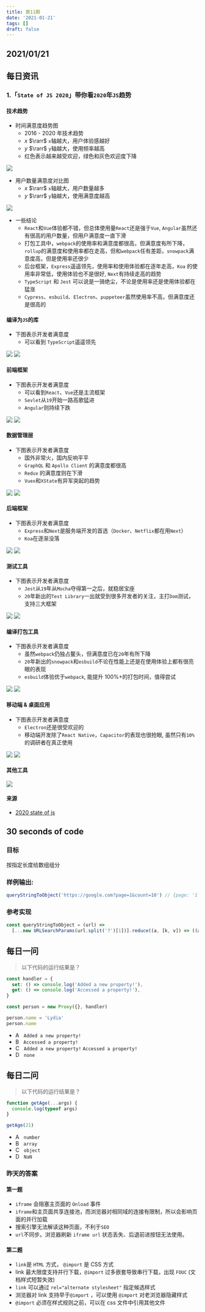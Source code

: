```yaml
---
title: 第11期
date: '2021-01-21'
tags: []
draft: false
---
```


<TOCInline toc={props.toc} asDisclosure toHeading={3} />

## 2021/01/21

## 每日资讯

### 1.「`State of JS 2020`」带你看`2020`年`JS`趋势

#### 技术趋势

- 时间满意度趋势图
  - 2016 - 2020 年技术趋势
  - $x$ $\rarr$ `x`轴越大，用户体验感越好
  - $y$ $\rarr$ `y`轴越大，使用频率越高
  - 红色表示越来越受欢迎，绿色和灰色欢迎度下降

![](https://p6-juejin.byteimg.com/tos-cn-i-k3u1fbpfcp/205820a1c38d466bb83d3e4c3319b47d~tplv-k3u1fbpfcp-watermark.image)

- 用户数量满意度对比图
  - $x$ $\rarr$ `x`轴越大，用户数量越多
  - $y$ $\rarr$ `y`轴越大，使用满意度越高

![](https://p9-juejin.byteimg.com/tos-cn-i-k3u1fbpfcp/9f6b7bc8f99548fb9a5cc0771eb3d0cb~tplv-k3u1fbpfcp-watermark.image)

- 一些结论
  - `React`和`Vue`体验都不错，但总体使用量`React`还是强于`Vue`, `Angular`虽然还有很高的用户数量，但用户满意度一直下滑
  - 打包工具中，`webpack`的使用率和满意度都很高，但满意度有所下降，`rollup`的满意度和使用率都在走高，但和`webpack`任有差距，`snowpack`满意度高，但是使用率还很少
  - 后台框架，`Express`遥遥领先，使用率和使用体验都在逐年走高，`Koa` 的使用率非常低，使用体验也不是很好, `Next`有持续走高的趋势
  - `TypeScript` 和 `Jest` 可以说是一骑绝尘，不论是使用率还是使用体验都在猛涨
  - `Cypress`、`esbuild`、`Electron`、`puppeteer`虽然使用率不高，但满意度还是很高的

#### 编译为`JS`的库

- 下图表示开发者满意度
  - 可以看到 `TypeScript`遥遥领先

![](https://p6-juejin.byteimg.com/tos-cn-i-k3u1fbpfcp/524d1f31a1b54a8794ae0f927b81e134~tplv-k3u1fbpfcp-watermark.image)
![](https://p3-juejin.byteimg.com/tos-cn-i-k3u1fbpfcp/67a4e061e6d34b2c8c5b77f35ff9854f~tplv-k3u1fbpfcp-watermark.image)

#### 前端框架

- 下图表示开发者满意度
  - 可以看到`React`、`Vue`还是主流框架
  - `Sevlet`从`19`开始一路高歌猛进
  - `Angular`则持续下跌

![](https://p9-juejin.byteimg.com/tos-cn-i-k3u1fbpfcp/2c9a9108955748aba5c04b57651f3c08~tplv-k3u1fbpfcp-watermark.image)
![](https://p1-juejin.byteimg.com/tos-cn-i-k3u1fbpfcp/36059f06803c4aa99e95afcbd373b331~tplv-k3u1fbpfcp-watermark.image)

#### 数据管理层

- 下图表示开发者满意度
  - 国外非常火，国内反响平平
  - `GraphQL` 和 `Apollo Client` 的满意度都很高
  - `Redux` 的满意度则在下滑
  - `Vuex`和`XState`有异军突起的趋势

![](https://p6-juejin.byteimg.com/tos-cn-i-k3u1fbpfcp/0c7eabc5ca014dbbacc6bd21ce92f8f0~tplv-k3u1fbpfcp-watermark.image)
![](https://p1-juejin.byteimg.com/tos-cn-i-k3u1fbpfcp/d9e02a866ccb496aab3b239b82ed3da2~tplv-k3u1fbpfcp-watermark.image)

#### 后端框架

- 下图表示开发者满意度
  - `Express`和`Next`是服务端开发的首选（`Docker`、`Netflix`都在用`Next`）
  - `Koa`在逐渐没落

![](https://p3-juejin.byteimg.com/tos-cn-i-k3u1fbpfcp/bcbc157db8bc47008358a58ead4c87fc~tplv-k3u1fbpfcp-watermark.image)
![](https://p3-juejin.byteimg.com/tos-cn-i-k3u1fbpfcp/22e7856561074f09ae6f56182aa1d378~tplv-k3u1fbpfcp-watermark.image)

#### 测试工具

- 下图表示开发者满意度
  - `Jest`从`19`年从`Mocha`夺得第一之后，就稳居宝座
  - `20`年新出的`Test Library`一出就受到很多开发者的关注，主打`Dom`测试，支持三大框架

![](https://p6-juejin.byteimg.com/tos-cn-i-k3u1fbpfcp/51853f71686140f19f086bb4569c6f64~tplv-k3u1fbpfcp-watermark.image)
![](https://p3-juejin.byteimg.com/tos-cn-i-k3u1fbpfcp/a23bc2857cc6478eb00e9759dbf21984~tplv-k3u1fbpfcp-watermark.image)

#### 编译打包工具

- 下图表示开发者满意度
  - 虽然`webpack`仍独占鳌头，但满意度已在`20`年有所下降
  - `20`年新出的`snowpack`和`esbuild`不论在性能上还是在使用体验上都有很亮眼的表现
  - `esbuild`体验优于`webpack`, 能提升 100%+的打包时间，值得尝试

![](https://p9-juejin.byteimg.com/tos-cn-i-k3u1fbpfcp/6858af1e877e4d699d468e1a4fdc4ece~tplv-k3u1fbpfcp-watermark.image)
![](https://p3-juejin.byteimg.com/tos-cn-i-k3u1fbpfcp/363cc628ae09472da58cf60f09bd4b38~tplv-k3u1fbpfcp-watermark.image)

#### 移动端 & 桌面应用

- 下图表示开发者满意度
  - `Electron`还是很受欢迎的
  - 移动端开发除了`React Native`，`Capacitor`的表现也很抢眼, 虽然只有`10%`的调研者在真正使用

![](https://p6-juejin.byteimg.com/tos-cn-i-k3u1fbpfcp/2d032a15827a4068ae28d41a05e14ffd~tplv-k3u1fbpfcp-watermark.image)
![](https://p3-juejin.byteimg.com/tos-cn-i-k3u1fbpfcp/5a9a27c699fa405d9053c1d0f7f6c054~tplv-k3u1fbpfcp-watermark.image)

#### 其他工具

![](https://p1-juejin.byteimg.com/tos-cn-i-k3u1fbpfcp/64b9e693e8dc465eb77bf1dc170ed419~tplv-k3u1fbpfcp-watermark.image)

#### 来源

- [2020 state of js](https://2020.stateofjs.com/zh-Hans/technologies/)

## 30 seconds of code

### 目标

按指定长度给数组组分

### 样例输出:

```js
queryStringToObject('https://google.com?page=1&count=10') // {page: '1', count: '10'}
```

### 参考实现

```js
const queryStringToObject = (url) =>
  [...new URLSearchParams(url.split('?')[1])].reduce((a, [k, v]) => ((a[k] = v), a), {})
```

## 每日一问

> 以下代码的运行结果是？

```js
const handler = {
  set: () => console.log('Added a new property!'),
  get: () => console.log('Accessed a property!'),
}

const person = new Proxy({}, handler)

person.name = 'Lydia'
person.name
```

- A &nbsp;&nbsp;`Added a new property!`
- B &nbsp;&nbsp;`Accessed a property!`
- C &nbsp;&nbsp;`Added a new property!` `Accessed a property!`
- D &nbsp;&nbsp;`none`

## 每日二问

> 以下代码的运行结果是？

```js
function getAge(...args) {
  console.log(typeof args)
}

getAge(21)
```

- A &nbsp;&nbsp;`number`
- B &nbsp;&nbsp;`array`
- C &nbsp;&nbsp;`object`
- D &nbsp;&nbsp;`NaN`

### 昨天的答案

#### 第一题

- `iframe` 会阻塞主页面的 `Onload` 事件
- `iframe`和主页面共享连接池，而浏览器对相同域的连接有限制，所以会影响页面的并行加载
- 搜索引擎无法解读这种页面，不利于`SEO`
- `url`不同步。浏览器刷新 `iframe url` 状态丢失、后退前进按钮无法使用。

#### 第二题

- `link`是 `HTML` 方式， `@import` 是 CSS 方式
- link 最大限度支持并行下载，`@import` 过多嵌套导致串行下载，出现 `FOUC` (文档样式短暂失效)
- `link` 可以通过 `rel="alternate stylesheet"` 指定候选样式
- 浏览器对 link 支持早于`@import` ，可以使用 `@import` 对老浏览器隐藏样式
- `@import` 必须在样式规则之前，可以在 css 文件中引用其他文件
